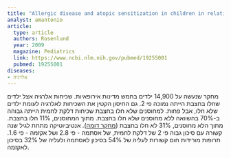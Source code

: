 ```yaml
---
title: "Allergic disease and atopic sensitization in children in relation to measles vaccination and measles infection"
analyst: amantonio
article:
  type: article
  authors: Rosenlund
  year: 2009
  magazine: Pediatrics
  link: https://www.ncbi.nlm.nih.gov/pubmed/19255001
  pubmed: 19255001
diseases:
- אלרגיה
---
```


מחקר שנעשה על 14,900 ילדים בחמש מדינות אירופאיות. שכיחות אלרגיה אצל ילדים שחלו בחצבת הייתה נמוכה פי 2. גם החיסון הקטין את השכיחות לאלרגיה לעומת ילדים שלא חלו, אבל פחות.
למחוסנים שלא חלו בחצבת שכיחות דלקת לחמית הייתה גבוהה ב-70% בהשוואה ללא מחוסנים שלא חלו בחצבת.
מתוך המחוסנים, 11% חלו בחצבת. מתוך הלא מחוסנים, 31% לא חלו בחצבת ([מחקר דומה](https://www.ncbi.nlm.nih.gov/pubmed/16387585)).
אנטיביוטיקה מתחת לגיל שנה קשורה עם סיכון גבוה פי 2 של דלקת לחמית, של אסתמה - פי 2.8 ושל אקזמה - פי 1.6.
תרופות מורידות חום קשורות לעליה של 54% בסיכון לאסתמה ולעליה של 32% בסיכון לאקזמה. 
